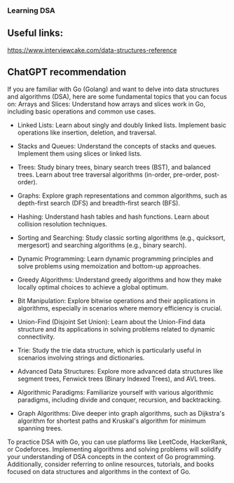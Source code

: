 ### Learning DSA

## Useful links:
https://www.interviewcake.com/data-structures-reference


## ChatGPT recommendation
If you are familiar with Go (Golang) and want to delve into data structures and algorithms (DSA), here are some fundamental topics that you can focus on:
Arrays and Slices: Understand how arrays and slices work in Go, including basic operations and common use cases.

- Linked Lists: Learn about singly and doubly linked lists. Implement basic operations like insertion, deletion, and traversal.

- Stacks and Queues: Understand the concepts of stacks and queues. Implement them using slices or linked lists.

- Trees: Study binary trees, binary search trees (BST), and balanced trees. Learn about tree traversal algorithms (in-order, pre-order, post-order).

- Graphs: Explore graph representations and common algorithms, such as depth-first search (DFS) and breadth-first search (BFS).

- Hashing: Understand hash tables and hash functions. Learn about collision resolution techniques.

- Sorting and Searching: Study classic sorting algorithms (e.g., quicksort, mergesort) and searching algorithms (e.g., binary search).

- Dynamic Programming: Learn dynamic programming principles and solve problems using memoization and bottom-up approaches.

- Greedy Algorithms: Understand greedy algorithms and how they make locally optimal choices to achieve a global optimum.

- Bit Manipulation: Explore bitwise operations and their applications in algorithms, especially in scenarios where memory efficiency is crucial.

- Union-Find (Disjoint Set Union): Learn about the Union-Find data structure and its applications in solving problems related to dynamic connectivity.

- Trie: Study the trie data structure, which is particularly useful in scenarios involving strings and dictionaries.

- Advanced Data Structures: Explore more advanced data structures like segment trees, Fenwick trees (Binary Indexed Trees), and AVL trees.

- Algorithmic Paradigms: Familiarize yourself with various algorithmic paradigms, including divide and conquer, recursion, and backtracking.

- Graph Algorithms: Dive deeper into graph algorithms, such as Dijkstra's algorithm for shortest paths and Kruskal's algorithm for minimum spanning trees.

To practice DSA with Go, you can use platforms like LeetCode, HackerRank, or Codeforces. Implementing algorithms and solving problems will solidify your understanding of DSA concepts in the context of Go programming. Additionally, consider referring to online resources, tutorials, and books focused on data structures and algorithms in the context of Go.

